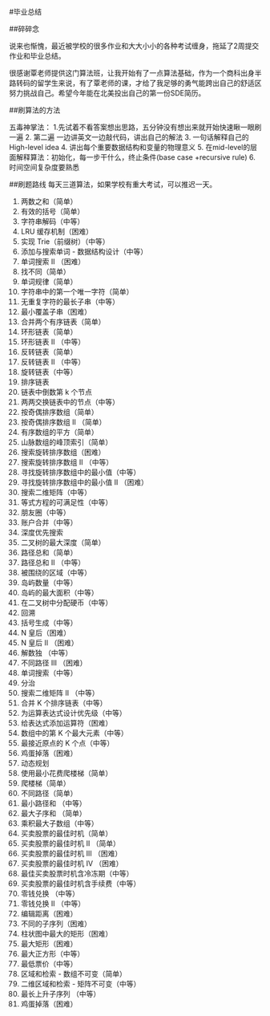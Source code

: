 #毕业总结

##碎碎念

说来也惭愧，最近被学校的很多作业和大大小小的各种考试缠身，拖延了2周提交作业和毕业总结。

很感谢覃老师提供这门算法班，让我开始有了一点算法基础，作为一个商科出身半路转码的留学生来说，有了覃老师的课，才给了我足够的勇气能跨出自己的舒适区努力挑战自己。希望今年能在北美投出自己的第一份SDE简历。


##刷算法的方法

五毒神掌法：
1.先试着不看答案想出思路，五分钟没有想出来就开始快速瞅一眼刷一遍
2. 第二遍 一边讲英文一边敲代码，讲出自己的解法
3. 一句话解释自己的High-level idea
4. 讲出每个重要数据结构和变量的物理意义
5. 在mid-level的层面解释算法：初始化，每一步干什么，终止条件(base case +recursive rule)
6. 时间空间复杂度要熟悉

##刷题路线
每天三道算法，如果学校有重大考试，可以推迟一天。


1. 两数之和（简单）
1. 有效的括号（简单）
1. 字符串解码（中等）
1. LRU 缓存机制（困难）
1. 实现 Trie（前缀树）（中等）
1. 添加与搜索单词 - 数据结构设计（中等）
1. 单词搜索 II （困难）
1. 找不同（简单）
1. 单词规律（简单）
1. 字符串中的第一个唯一字符（简单）
1. 无重复字符的最长子串（中等）
1. 最小覆盖子串（困难）
1. 合并两个有序链表（简单）
1. 环形链表（简单）
1. 环形链表 II （中等）
1. 反转链表（简单）
1. 反转链表 II （中等）
1. 旋转链表（中等）
1. 排序链表
1. 链表中倒数第 k 个节点
1. 两两交换链表中的节点（中等）
1. 按奇偶排序数组（简单）
1. 按奇偶排序数组 II （简单）
1. 有序数组的平方（简单）
1. 山脉数组的峰顶索引（简单）
1. 搜索旋转排序数组（困难）
1. 搜索旋转排序数组 II （中等）
1. 寻找旋转排序数组中的最小值（中等）
1. 寻找旋转排序数组中的最小值 II （困难）
1. 搜索二维矩阵（中等）
1. 等式方程的可满足性（中等）
1. 朋友圈（中等）
1. 账户合并（中等）
1. 深度优先搜索
1. 二叉树的最大深度（简单）
1. 路径总和（简单）
1. 路径总和 II （中等）
1. 被围绕的区域（中等）
1. 岛屿数量（中等）
1. 岛屿的最大面积（中等）
1. 在二叉树中分配硬币（中等）
1. 回溯
1. 括号生成（中等）
1. N 皇后（困难）
1. N 皇后 II （困难）
1. 解数独 （中等）
1. 不同路径 III （困难）
1. 单词搜索（中等）
1. 分治
1. 搜索二维矩阵 II （中等）
1. 合并 K 个排序链表（中等）
1. 为运算表达式设计优先级（中等）
1. 给表达式添加运算符（困难）
1. 数组中的第 K 个最大元素（中等）
1. 最接近原点的 K 个点（中等）
1. 鸡蛋掉落（困难）
1. 动态规划
1. 使用最小花费爬楼梯（简单）
1. 爬楼梯（简单）
1. 不同路径（简单）
1. 最小路径和 （中等）
1. 最大子序和 （简单）
1. 乘积最大子数组（中等）
1. 买卖股票的最佳时机（简单）
1. 买卖股票的最佳时机 II （简单）
1. 买卖股票的最佳时机 III （困难）
1. 买卖股票的最佳时机 IV （困难）
1. 最佳买卖股票时机含冷冻期（中等）
1. 买卖股票的最佳时机含手续费（中等）
1. 零钱兑换 （中等）
1. 零钱兑换 II （中等）
1. 编辑距离（困难）
1. 不同的子序列（困难）
1. 柱状图中最大的矩形（困难）
1. 最大矩形（困难）
1. 最大正方形（中等）
1. 最低票价（中等）
1. 区域和检索 - 数组不可变（简单）
1. 二维区域和检索 - 矩阵不可变（中等）
1. 最长上升子序列 （中等）
1. 鸡蛋掉落（困难）


